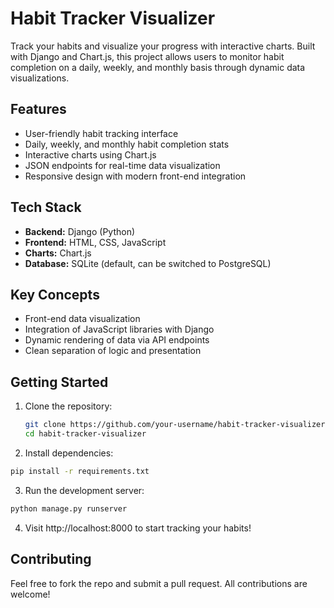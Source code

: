 # Habit Tracker Visualizer

Track your habits and visualize your progress with interactive charts. Built with Django and Chart.js, this project allows users to monitor habit completion on a daily, weekly, and monthly basis through dynamic data visualizations.

## Features

- User-friendly habit tracking interface
- Daily, weekly, and monthly habit completion stats
- Interactive charts using Chart.js
- JSON endpoints for real-time data visualization
- Responsive design with modern front-end integration

## Tech Stack

- **Backend:** Django (Python)
- **Frontend:** HTML, CSS, JavaScript
- **Charts:** Chart.js
- **Database:** SQLite (default, can be switched to PostgreSQL)

## Key Concepts

- Front-end data visualization
- Integration of JavaScript libraries with Django
- Dynamic rendering of data via API endpoints
- Clean separation of logic and presentation

## Getting Started

1. Clone the repository:
   ```bash
   git clone https://github.com/your-username/habit-tracker-visualizer.git
   cd habit-tracker-visualizer

2. Install dependencies:
```bash
pip install -r requirements.txt
```

3. Run the development server:
```bash
python manage.py runserver
```

4. Visit http://localhost:8000 to start tracking your habits!

## Contributing
Feel free to fork the repo and submit a pull request. All contributions are welcome!
